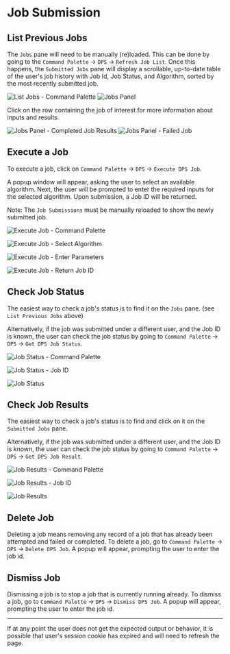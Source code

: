 # Job Submission

## List Previous Jobs

The `Jobs` pane will need to be manually (re)loaded.  This can be done by going to the `Command Palette` -> `DPS` -> `Refresh Job List`.  Once this happens, the `Submitted Jobs` pane will display a scrollable, up-to-date table of the user's job history with Job Id, Job Status, and Algorithm, sorted by the most recently submitted job.  

![List Jobs - Command Palette](./images/refresh_jobs.png)
![Jobs Panel](./images/jobs_panel.png)

Click on the row containing the job of interest for more information about inputs and results.

![Jobs Panel - Completed Job Results](./images/jobs_panel_results.png) 
![Jobs Panel - Failed Job](./images/jobs_panel_failed_job.png)

## Execute a Job

To execute a job, click on `Command Palette` -> `DPS` -> `Execute DPS Job`.

A popup window will appear, asking the user to select an available algorithm.
Next, the user will be prompted to enter the required inputs for the selected algorithm.  Upon submission, a Job ID will be returned.

Note: The `Job Submissions` must be manually reloaded to show the newly submitted job.

![Execute Job - Command Palette](./images/execute1.png)

![Execute Job - Select Algorithm](./images/execute2.png)

![Execute Job - Enter Parameters](./images/execute3.png)

![Execute Job - Return Job ID](./images/execute4.png)

## Check Job Status

The easiest way to check a job's status is to find it on the `Jobs` pane.  (see `List Previous Jobs` above)

Alternatively, if the job was submitted under a different user, and the Job ID is known, the user can check the job status by going to `Command Palette` -> `DPS` -> `Get DPS Job Status`.

![Job Status - Command Palette](./images/status1.png)

![Job Status - Job ID](./images/status2.png)

![Job Status](./images/status3.png)

## Check Job Results

The easiest way to check a job's status is to find and click on it on the `Submitted Jobs` pane.  

Alternatively, if the job was submitted under a different user, and the Job ID is known, the user can check the job status by going to `Command Palette` -> `DPS` -> `Get DPS Job Result`.

![Job Results - Command Palette](./images/results1.png)

![Job Results - Job ID](./images/results2.png)

![Job Results](./images/results3.png)

## Delete Job

Deleting a job means removing any record of a job that has already been attempted and failed or completed.  To delete a job, go to `Command Palette` -> `DPS` -> `Delete DPS Job`.  A popup will appear, prompting the user to enter the job id.

## Dismiss Job

Dismissing a job is to stop a job that is currently running already.  To dismiss a job, go to `Command Palette` -> `DPS` -> `Dismiss DPS Job`.  A popup will appear, prompting the user to enter the job id.


---
If at any point the user does not get the expected output or behavior, it is possible that user's session cookie has expired and will need to refresh the page.